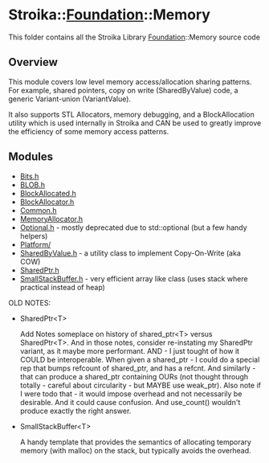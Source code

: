 # Stroika::[Foundation](../ReadMe.md)::Memory

This folder contains all the Stroika Library [Foundation](../ReadMe.md)::Memory source code

## Overview

This module covers low level memory access/allocation sharing patterns. For example, shared pointers,
copy on write (SharedByValue) code, a generic Variant-union (VariantValue).

It also supports STL Allocators, memory debugging, and a BlockAllocation utility which is used internally
in Stroika and CAN be used to greatly improve the efficiency of some memory access patterns.

## Modules

- [Bits.h](Bits.h)
- [BLOB.h](BLOB.h)
- [BlockAllocated.h](BlockAllocated.h)
- [BlockAllocator.h](BlockAllocator.h)
- [Common.h](Common.h)
- [MemoryAllocator.h](MemoryAllocator.h)
- [Optional.h](Optional.h) - mostly deprecated due to std::optional (but a few handy helpers)
- [Platform/](Platform/ReadMe.md)
- [SharedByValue.h](SharedByValue.h) - a utility class to implement Copy-On-Write (aka COW)
- [SharedPtr.h](SharedPtr.h)
- [SmallStackBuffer.h](SmallStackBuffer.h) - very efficient array like class (uses stack where practical instead of heap)

OLD NOTES:

- SharedPtr&lt;T&gt;

  Add Notes someplace on history of shared_ptr&lt;T&gt; versus SharedPtr&lt;T&gt;. And in those notes, consider re-instating
  my SharedPtr variant, as it maybe more performant. AND - I just tought of how it COULD be interoperable.
  When given a shared_ptr<T> - I could do a special rep that bumps refcount of shared_ptr, and has a refcnt.
  And similarly - that can produce a shared_ptr containing OURs (not thought through totally - careful about
  circularity - but MAYBE use weak_ptr). Also note if I were todo that - it would impose overhead and
  not necessarily be desirable. And it could cause confusion. And use_count() wouldn't produce exactly the right
  answer.

- SmallStackBuffer&lt;T&gt;

  A handy template that provides the semantics of allocating temporary memory (with malloc)
  on the stack, but typically avoids the overhead.
